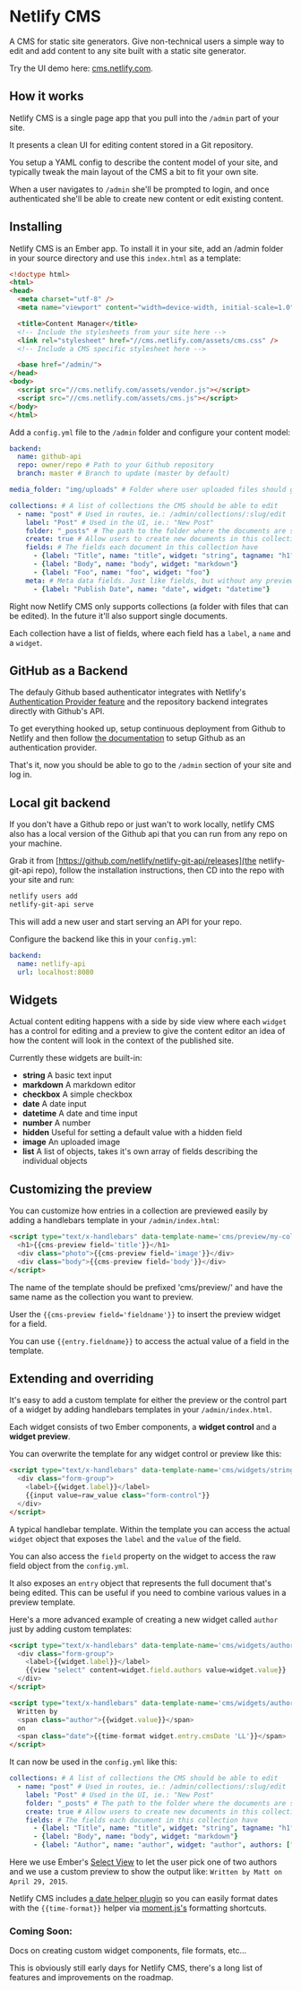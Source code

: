 # Netlify CMS

A CMS for static site generators. Give non-technical users a simple way to edit
and add content to any site built with a static site generator.

Try the UI demo here: [cms.netlify.com](https://cms.netlify.com).

## How it works

Netlify CMS is a single page app that you pull into the `/admin` part of your site.

It presents a clean UI for editing content stored in a Git repository.

You setup a YAML config to describe the content model of your site, and typically
tweak the main layout of the CMS a bit to fit your own site.

When a user navigates to `/admin` she'll be prompted to login, and once authenticated
she'll be able to create new content or edit existing content.

## Installing

Netlify CMS is an Ember app. To install it in your site, add an /admin folder in
your source directory and use this `index.html` as a template:

```html
<!doctype html>
<html>
<head>
  <meta charset="utf-8" />
  <meta name="viewport" content="width=device-width, initial-scale=1.0" />

  <title>Content Manager</title>
  <!-- Include the stylesheets from your site here -->
  <link rel="stylesheet" href="//cms.netlify.com/assets/cms.css" />
  <!-- Include a CMS specific stylesheet here -->

  <base href="/admin/">
</head>
<body>
  <script src="//cms.netlify.com/assets/vendor.js"></script>
  <script src="//cms.netlify.com/assets/cms.js"></script>
</body>
</html>
```

Add a `config.yml` file to the `/admin` folder and configure your content model:

```yaml
backend:
  name: github-api
  repo: owner/repo # Path to your Github repository
  branch: master # Branch to update (master by default)

media_folder: "img/uploads" # Folder where user uploaded files should go

collections: # A list of collections the CMS should be able to edit
  - name: "post" # Used in routes, ie.: /admin/collections/:slug/edit
    label: "Post" # Used in the UI, ie.: "New Post"
    folder: "_posts" # The path to the folder where the documents are stored
    create: true # Allow users to create new documents in this collection
    fields: # The fields each document in this collection have
      - {label: "Title", name: "title", widget: "string", tagname: "h1"}
      - {label: "Body", name: "body", widget: "markdown"}
      - {label: "Foo", name: "foo", widget: "foo"}
    meta: # Meta data fields. Just like fields, but without any preview element
      - {label: "Publish Date", name: "date", widget: "datetime"}
```

Right now Netlify CMS only supports collections (a folder with files that can be
edited). In the future it'll also support single documents.

Each collection have a list of fields, where each field has a `label`, a `name`
and a `widget`.

## GitHub as a Backend

The defauly Github based authenticator integrates with Netlify's [Authentication Provider feature](https://www.netlify.com/docs/authentication-providers) and the repository
backend integrates directly with Github's API.

To get everything hooked up, setup continuous deployment from Github to Netlify
and then follow [the documentation](https://www.netlify.com/docs/authentication-providers)
to setup Github as an authentication provider.

That's it, now you should be able to go to the `/admin` section of your site and
log in.

## Local git backend

If you don't have a Github repo or just wan't to work locally, netlify CMS also
has a local version of the Github api that you can run from any repo on your machine.

Grab it from [https://github.com/netlify/netlify-git-api/releases](the netlify-git-api repo),
follow the installation instructions, then CD into the repo with your site and run:

```bash
netlify users add
netlify-git-api serve
```

This will add a new user and start serving an API for your repo.

Configure the backend like this in your `config.yml`:

```yaml
backend:
  name: netlify-api
  url: localhost:8080
```

## Widgets

Actual content editing happens with a side by side view where each `widget` has
a control for editing and a preview to give the content editor an idea of how the
content will look in the context of the published site.

Currently these widgets are built-in:

* **string** A basic text input
* **markdown** A markdown editor
* **checkbox** A simple checkbox
* **date** A date input
* **datetime** A date and time input
* **number** A number
* **hidden** Useful for setting a default value with a hidden field
* **image** An uploaded image
* **list** A list of objects, takes it's own array of fields describing the individual objects

## Customizing the preview

You can customize how entries in a collection are previewed easily by adding a handlebars template in your `/admin/index.html`:

```html
<script type="text/x-handlebars" data-template-name='cms/preview/my-collection'>
  <h1>{{cms-preview field='title'}}</h1>
  <div class="photo">{{cms-preview field='image'}}</div>
  <div class="body">{{cms-preview field='body'}}</div>
</script>
```

The name of the template should be prefixed 'cms/preview/' and have the same name
as the collection you want to preview.

User the `{{cms-preview field='fieldname'}}` to insert the preview widget for a field.

You can use `{{entry.fieldname}}` to access the actual value of a field in the template.

## Extending and overriding

It's easy to add a custom template for either the preview or the control part of
a widget by adding handlebars templates in your `/admin/index.html`.

Each widget consists of two Ember components, a **widget control** and a **widget preview**.

You can overwrite the template for any widget control or preview like this:

```html
<script type="text/x-handlebars" data-template-name='cms/widgets/string-control'>
  <div class="form-group">
    <label>{{widget.label}}</label>
    {{input value=raw_value class="form-control"}}
  </div>
</script>
```

A typical handlebar template. Within the template you can access the actual
`widget` object that exposes the `label` and the `value` of the field.

You can also access the `field` property on the widget to access the raw field
object from the `config.yml`.

It also exposes an `entry` object that represents the full document that's being edited.
This can be useful if you need to combine various values in a preview template.

Here's a more advanced example of creating a new widget called `author` just by adding
custom templates:

```html
<script type="text/x-handlebars" data-template-name='cms/widgets/author-control'>
  <div class="form-group">
    <label>{{widget.label}}</label>
    {{view "select" content=widget.field.authors value=widget.value}}
  </div>
</script>

<script type="text/x-handlebars" data-template-name='cms/widgets/author-preview'>
  Written by
  <span class="author">{{widget.value}}</span>
  on
  <span class="date">{{time-format widget.entry.cmsDate 'LL'}}</span>
</script>
```

It can now be used in the `config.yml` like this:

```yaml
collections: # A list of collections the CMS should be able to edit
  - name: "post" # Used in routes, ie.: /admin/collections/:slug/edit
    label: "Post" # Used in the UI, ie.: "New Post"
    folder: "_posts" # The path to the folder where the documents are stored
    create: true # Allow users to create new documents in this collection
    fields: # The fields each document in this collection have
      - {label: "Title", name: "title", widget: "string", tagname: "h1"}
      - {label: "Body", name: "body", widget: "markdown"}
      - {label: "Author", name: "author", widget: "author", authors: ["Matt", "Chris"]}
```

Here we use Ember's [Select View](http://emberjs.com/api/classes/Ember.Select.html)
to let the user pick one of two authors and we use a custom preview to show the
output like: `Written by Matt on April 29, 2015`.

Netlify CMS includes [a date helper plugin](https://github.com/johnotander/ember-cli-dates)
so you can easily format dates with the `{{time-format}}` helper via [moment.js's](http://momentjs.com/)
formatting shortcuts.


### Coming Soon:

Docs on creating custom widget components, file formats, etc...

This is obviously still early days for Netlify CMS, there's a long list of features
and improvements on the roadmap.
